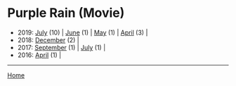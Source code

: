 # Purple Rain (Movie)

  * 2019: 
      [July](./purple-rain-movie-2019-07.md) (10) | 
      [June](./purple-rain-movie-2019-06.md) (1) | 
      [May](./purple-rain-movie-2019-05.md) (1) | 
      [April](./purple-rain-movie-2019-04.md) (3) | 
  * 2018: 
      [December](./purple-rain-movie-2018-12.md) (2) | 
  * 2017: 
      [September](./purple-rain-movie-2017-09.md) (1) | 
      [July](./purple-rain-movie-2017-07.md) (1) | 
  * 2016: 
      [April](./purple-rain-movie-2016-04.md) (1) | 

----

[Home](../)
